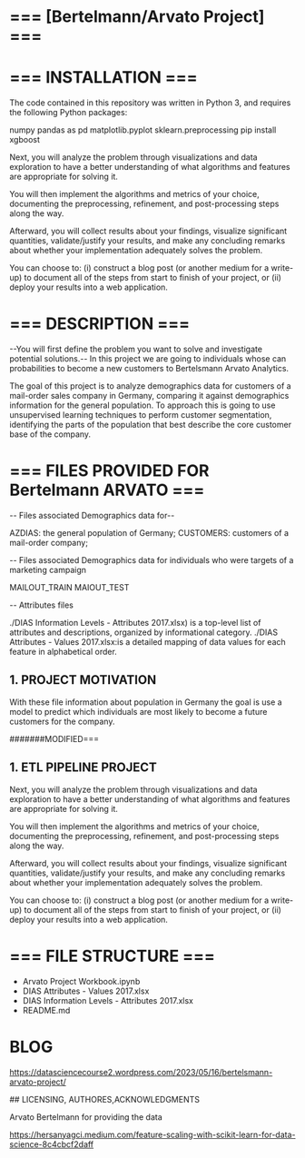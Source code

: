 # === [Bertelmann/Arvato  Project] ===


# === INSTALLATION ===
The code contained in this repository was written in Python 3, and requires the following Python packages: 

numpy 
pandas as pd
matplotlib.pyplot 
sklearn.preprocessing
pip install xgboost





Next, you will analyze the problem through visualizations and data exploration to have a better understanding of what algorithms and features are appropriate for solving it.

You will then implement the algorithms and metrics of your choice, documenting the preprocessing, refinement, and post-processing steps along the way.

Afterward, you will collect results about your findings, visualize significant quantities, validate/justify your results, and make any concluding remarks about whether your implementation adequately solves the problem.

You can choose to: (i) construct a blog post (or another medium for a write-up) to document all of the steps from start to finish of your project, or (ii) deploy your results into a web application.


# === DESCRIPTION ===

--You will first define the problem you want to solve and investigate potential solutions.--
In this project we are going to  individuals whose can probabilities to become a new customers to  Bertelsmann Arvato Analytics. 


The goal of this project is to analyze demographics data for customers of a mail-order sales company in Germany, comparing it against demographics information for the general population. To approach this  is going to use  unsupervised learning techniques to perform customer segmentation, identifying the parts of the population that best describe the core customer base of the company. 


# === FILES PROVIDED FOR Bertelmann ARVATO ===

-- Files associated Demographics data  for--



AZDIAS:          the general population of Germany; 
CUSTOMERS:        customers of a mail-order company; 

-- Files associated Demographics data for individuals who were targets of a marketing campaign

MAILOUT_TRAIN
MAIOUT_TEST 

--  Attributes files

./DIAS Information Levels - Attributes 2017.xlsx) is a top-level list of attributes and descriptions, organized by informational category.
./DIAS Attributes - Values 2017.xlsx:is a detailed mapping of data values for each feature in alphabetical order.



## 1. PROJECT MOTIVATION

With these file information about population in Germany the goal is use a model to predict which individuals are most likely to become a future customers for the company.


#######MODIFIED===
## 1. ETL PIPELINE PROJECT 


Next, you will analyze the problem through visualizations and data exploration to have a better understanding of what algorithms and features are appropriate for solving it.

You will then implement the algorithms and metrics of your choice, documenting the preprocessing, refinement, and post-processing steps along the way.

Afterward, you will collect results about your findings, visualize significant quantities, validate/justify your results, and make any concluding remarks about whether your implementation adequately solves the problem.


You can choose to: (i) construct a blog post (or another medium for a write-up) to document all of the steps from start to finish of your project, or (ii) deploy your results into a web application.



# === FILE STRUCTURE ===


- Arvato Project Workbook.ipynb
- DIAS Attributes - Values 2017.xlsx
- DIAS Information Levels - Attributes 2017.xlsx
- README.md




# BLOG

https://datasciencecourse2.wordpress.com/2023/05/16/bertelsmann-arvato-project/

## LICENSING, AUTHORES,ACKNOWLEDGMENTS

Arvato Bertelmann for providing the data

https://hersanyagci.medium.com/feature-scaling-with-scikit-learn-for-data-science-8c4cbcf2daff




